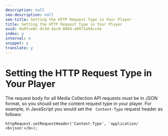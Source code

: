 ```yaml
---
description: null
seo-description: null
seo-title: Setting the HTTP Request Type in Your Player
title: Setting the HTTP Request Type in Your Player
uuid: 0a9fce8c-dc3d-4ac8-8604-a9971a94cc4e
index: y
internal: n
snippet: y
translate: y
---
```


# Setting the HTTP Request Type in Your Player


<a id="section_dnm_5by_lcb"></a>

The request body for all Media Collection API requests must be in JSON format, so you should set the content request type in your player. For example, in JavaScript you would set the ` Content-Type` request header as follows: 
```
httpRequest.setRequestHeader('Content-Type', 'application/ 
<b>json'</b>); 

```
